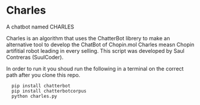 # Charles
A chatbot named CHARLES

Charles is an algorithm that uses the ChatterBot librery 
to make an alternative tool to develop the ChatBot of 
Chopin.mol Charles measn Chopin artifitial robot leading
in every selling. This script was developed by Saul
Contreras (SuulCoder).

In order to run it you shoud run the following in a terminal on the correct path after you clone this repo.

      pip install chatterbot
      pip install chatterbotcorpus
      python charles.py
